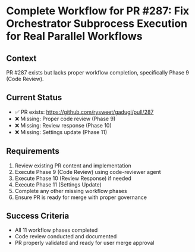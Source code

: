 # Complete Workflow for PR #287: Fix Orchestrator Subprocess Execution for Real Parallel Workflows

## Context
PR #287 exists but lacks proper workflow completion, specifically Phase 9 (Code Review).

## Current Status
- ✅ PR exists: https://github.com/rysweet/gadugi/pull/287
- ❌ Missing: Proper code review (Phase 9)
- ❌ Missing: Review response (Phase 10)
- ❌ Missing: Settings update (Phase 11)

## Requirements
1. Review existing PR content and implementation
2. Execute Phase 9 (Code Review) using code-reviewer agent
3. Execute Phase 10 (Review Response) if needed
4. Execute Phase 11 (Settings Update)
5. Complete any other missing workflow phases
6. Ensure PR is ready for merge with proper governance

## Success Criteria
- All 11 workflow phases completed
- Code review conducted and documented
- PR properly validated and ready for user merge approval
